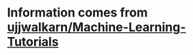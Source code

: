 # Information comes from [ujjwalkarn/Machine-Learning-Tutorials](https://github.com/ujjwalkarn/Machine-Learning-Tutorials)

